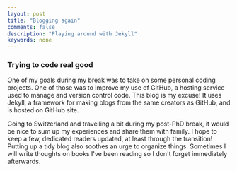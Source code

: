 ```yaml
---
layout: post
title: "Blogging again"
comments: false
description: "Playing around with Jekyll"
keywords: none 
---
```


### Trying to code real good

One of my goals during my break was to take on some personal coding projects. One of those was to improve my use of GitHub, a hosting service used to manage and version control code. This blog is my excuse! It uses Jekyll, a framework for making blogs from the same creators as GitHub, and is hosted on GitHub site. 

Going to Switzerland and travelling a bit during my post-PhD break, it would be nice to sum up my experiences and share them with family. I hope to keep a few, dedicated readers updated, at least through the transition! Putting up a tidy blog also soothes an urge to organize things. Sometimes I will write thoughts on books I've been reading so I don't forget immediately afterwards. 